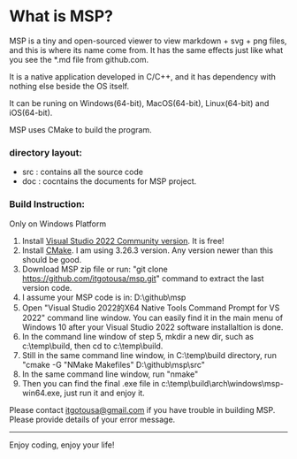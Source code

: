 # What is MSP?

MSP is a tiny and open-sourced viewer to view markdown + svg + png files, and this is where its name come from. It has the same effects just like what you see the *.md file from github.com.

It is a native application developed in C/C++, and it has dependency with nothing else beside the OS itself.

It can be runing on Windows(64-bit), MacOS(64-bit), Linux(64-bit) and iOS(64-bit).

MSP uses CMake to build the program.

### directory layout:
- src : contains all the source code
- doc : cocntains the documents for MSP project.

### Build Instruction:
Only on Windows Platform

1. Install [Visual Studio 2022 Community version](https://visualstudio.microsoft.com/vs/). It is free!
2. Install [CMake](https://cmake.org/download). I am using 3.26.3 version. Any version newer than this should be good.
3. Download MSP zip file or run: "git clone https://github.com/itgotousa/msp.git" command to extract the last version code.
4. I assume your MSP code is in: D:\github\msp
5. Open "Visual Studio 2022的X64 Native Tools Command Prompt for VS 2022" command line window. You can easily find it in the main menu of Windows 10 after your Visual Studio 2022 software installaltion is done.
6. In the command line window of step 5, mkdir a new dir, such as c:\temp\build, then cd to c:\temp\build.
7. Still in the same command line window, in C:\temp\build directory, run "cmake -G "NMake Makefiles" D:\github\msp\src"
8. In the same command line window, run "nmake"
9. Then you can find the final .exe file in c:\temp\build\arch\windows\msp-win64.exe, just run it and enjoy it.

Please contact itgotousa@gmail.com if you have trouble in building MSP. Please provide details of your error message.

***

Enjoy coding, enjoy your life!










